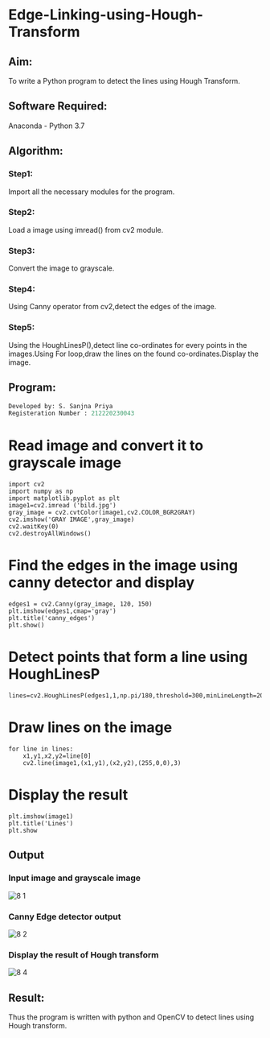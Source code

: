 # Edge-Linking-using-Hough-Transform
## Aim:
To write a Python program to detect the lines using Hough Transform.

## Software Required:
Anaconda - Python 3.7

## Algorithm:
### Step1:
Import all the necessary modules for the program.

### Step2:
Load a image using imread() from cv2 module.

### Step3:
Convert the image to grayscale.

### Step4:
Using Canny operator from cv2,detect the edges of the image.

### Step5:
Using the HoughLinesP(),detect line co-ordinates for every points in the images.Using For loop,draw the lines on the found co-ordinates.Display the image.


## Program:
```Python
Developed by: S. Sanjna Priya
Registeration Number : 212220230043
```

# Read image and convert it to grayscale image
```
import cv2
import numpy as np
import matplotlib.pyplot as plt
image1=cv2.imread ('bild.jpg') 
gray_image = cv2.cvtColor(image1,cv2.COLOR_BGR2GRAY)
cv2.imshow('GRAY IMAGE',gray_image)
cv2.waitKey(0)
cv2.destroyAllWindows()
```

# Find the edges in the image using canny detector and display
```
edges1 = cv2.Canny(gray_image, 120, 150)
plt.imshow(edges1,cmap='gray')
plt.title('canny_edges')
plt.show()
```

# Detect points that form a line using HoughLinesP
```
lines=cv2.HoughLinesP(edges1,1,np.pi/180,threshold=300,minLineLength=200,maxLineGap=200)
```

# Draw lines on the image
```
for line in lines:
    x1,y1,x2,y2=line[0]
    cv2.line(image1,(x1,y1),(x2,y2),(255,0,0),3)
```

# Display the result
```
plt.imshow(image1)
plt.title('Lines')
plt.show
```
## Output

### Input image and grayscale image

![8 1](https://user-images.githubusercontent.com/75234965/169490825-4fd9ff36-f73b-4d3f-a9e2-e9076732a522.PNG)

### Canny Edge detector output

![8 2](https://user-images.githubusercontent.com/75234965/169491323-b7a69e7f-2db9-4f6b-836e-92f70fea1829.PNG)

### Display the result of Hough transform

![8 4](https://user-images.githubusercontent.com/75234965/169491339-22ac4664-50ee-4f2c-bfbd-8ee29bdc255a.PNG)

## Result:
Thus the program is written with python and OpenCV to detect lines using Hough transform. 
